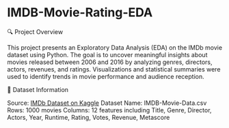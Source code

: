 # IMDB-Movie-Rating-EDA
🔍 Project Overview

This project presents an Exploratory Data Analysis (EDA) on the IMDb movie dataset using Python. The goal is to uncover meaningful insights about movies released between 2006 and 2016 by analyzing genres, directors, actors, revenues, and ratings. Visualizations and statistical summaries were used to identify trends in movie performance and audience reception.

📁 Dataset Information

Source: [IMDb Dataset on Kaggle](https://www.kaggle.com/datasets/PromptCloudHQ/imdb-data)
Dataset Name: IMDB-Movie-Data.csv
Rows: 1000 movies
Columns: 12 features including Title, Genre, Director, Actors, Year, Runtime, Rating, Votes, Revenue, Metascore



